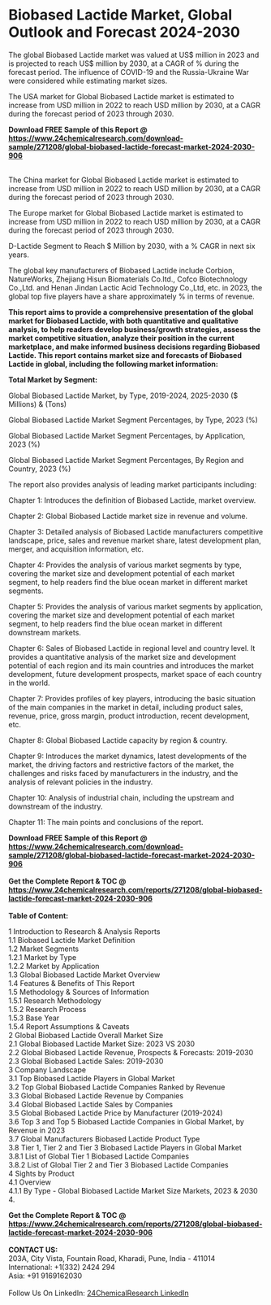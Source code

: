 <h1>Biobased Lactide Market, Global Outlook and Forecast 2024-2030</h1><p>The global Biobased Lactide market was valued at US$ million in 2023 and is projected to reach US$ million by 2030, at a CAGR of % during the forecast period. The influence of COVID-19 and the Russia-Ukraine War were considered while estimating market sizes.
</p><p>The USA market for Global Biobased Lactide market is estimated to increase from USD million in 2022 to reach USD million by 2030, at a CAGR during the forecast period of 2023 through 2030.</p><p>
</p><div><b>Download FREE Sample of this Report @ 
            <a href="https://www.24chemicalresearch.com/download-sample/271208/global-biobased-lactide-forecast-market-2024-2030-906">
            https://www.24chemicalresearch.com/download-sample/271208/global-biobased-lactide-forecast-market-2024-2030-906</a></b></div><br><p>The China market for Global Biobased Lactide market is estimated to increase from USD million in 2022 to reach USD million by 2030, at a CAGR during the forecast period of 2023 through 2030.</p><p>
</p><p>The Europe market for Global Biobased Lactide market is estimated to increase from USD million in 2022 to reach USD million by 2030, at a CAGR during the forecast period of 2023 through 2030.</p><p>
D-Lactide Segment to Reach $ Million by 2030, with a % CAGR in next six years.</p><p>
The global key manufacturers of Biobased Lactide include Corbion, NatureWorks, Zhejiang Hisun Biomaterials Co.ltd., Cofco Biotechnology Co.,Ltd. and Henan Jindan Lactic Acid Technology Co.,Ltd, etc. in 2023, the global top five players have a share approximately % in terms of revenue.</p><p>
<strong>This report aims to provide a comprehensive presentation of the global market for Biobased Lactide, with both quantitative and qualitative analysis, to help readers develop business/growth strategies, assess the market competitive situation, analyze their position in the current marketplace, and make informed business decisions regarding Biobased Lactide. This report contains market size and forecasts of Biobased Lactide in global, including the following market information:</strong></p><p>
</p><p>
<strong>Total Market by Segment:</strong></p><p>
Global Biobased Lactide Market, by Type, 2019-2024, 2025-2030 ($ Millions) &amp; (Tons)</p><p>
Global Biobased Lactide Market Segment Percentages, by Type, 2023 (%)</p><p>
</p><p>
Global Biobased Lactide Market Segment Percentages, by Application, 2023 (%)</p><p>
</p><p>
Global Biobased Lactide Market Segment Percentages, By Region and Country, 2023 (%)</p><p>
</p><p>
The report also provides analysis of leading market participants including:</p><p>
</p><p>
</p><p>
Chapter 1: Introduces the definition of Biobased Lactide, market overview.</p><p>
Chapter 2: Global Biobased Lactide market size in revenue and volume.</p><p>
Chapter 3: Detailed analysis of Biobased Lactide manufacturers competitive landscape, price, sales and revenue market share, latest development plan, merger, and acquisition information, etc.</p><p>
Chapter 4: Provides the analysis of various market segments by type, covering the market size and development potential of each market segment, to help readers find the blue ocean market in different market segments.</p><p>
Chapter 5: Provides the analysis of various market segments by application, covering the market size and development potential of each market segment, to help readers find the blue ocean market in different downstream markets.</p><p>
Chapter 6: Sales of Biobased Lactide in regional level and country level. It provides a quantitative analysis of the market size and development potential of each region and its main countries and introduces the market development, future development prospects, market space of each country in the world.</p><p>
Chapter 7: Provides profiles of key players, introducing the basic situation of the main companies in the market in detail, including product sales, revenue, price, gross margin, product introduction, recent development, etc.</p><p>
Chapter 8: Global Biobased Lactide capacity by region &amp; country.</p><p>
Chapter 9: Introduces the market dynamics, latest developments of the market, the driving factors and restrictive factors of the market, the challenges and risks faced by manufacturers in the industry, and the analysis of relevant policies in the industry.</p><p>
Chapter 10: Analysis of industrial chain, including the upstream and downstream of the industry.</p><p>
Chapter 11: The main points and conclusions of the report.</p><div><b>Download FREE Sample of this Report @ 
            <a href="https://www.24chemicalresearch.com/download-sample/271208/global-biobased-lactide-forecast-market-2024-2030-906">
            https://www.24chemicalresearch.com/download-sample/271208/global-biobased-lactide-forecast-market-2024-2030-906</a></b></div><br><div><b>Get the Complete Report & TOC @ 
            <a href="https://www.24chemicalresearch.com/reports/271208/global-biobased-lactide-forecast-market-2024-2030-906">
            https://www.24chemicalresearch.com/reports/271208/global-biobased-lactide-forecast-market-2024-2030-906</a></b></div><br>
            <b>Table of Content:</b><p>1 Introduction to Research & Analysis Reports<br />
    1.1 Biobased Lactide Market Definition<br />
    1.2 Market Segments<br />
        1.2.1 Market by Type<br />
        1.2.2 Market by Application<br />
    1.3 Global Biobased Lactide Market Overview<br />
    1.4 Features & Benefits of This Report<br />
    1.5 Methodology & Sources of Information<br />
        1.5.1 Research Methodology<br />
        1.5.2 Research Process<br />
        1.5.3 Base Year<br />
        1.5.4 Report Assumptions & Caveats<br />
2 Global Biobased Lactide Overall Market Size<br />
    2.1 Global Biobased Lactide Market Size: 2023 VS 2030<br />
    2.2 Global Biobased Lactide Revenue, Prospects & Forecasts: 2019-2030<br />
    2.3 Global Biobased Lactide Sales: 2019-2030<br />
3 Company Landscape<br />
    3.1 Top Biobased Lactide Players in Global Market<br />
    3.2 Top Global Biobased Lactide Companies Ranked by Revenue<br />
    3.3 Global Biobased Lactide Revenue by Companies<br />
    3.4 Global Biobased Lactide Sales by Companies<br />
    3.5 Global Biobased Lactide Price by Manufacturer (2019-2024)<br />
    3.6 Top 3 and Top 5 Biobased Lactide Companies in Global Market, by Revenue in 2023<br />
    3.7 Global Manufacturers Biobased Lactide Product Type<br />
    3.8 Tier 1, Tier 2 and Tier 3 Biobased Lactide Players in Global Market<br />
        3.8.1 List of Global Tier 1 Biobased Lactide Companies<br />
        3.8.2 List of Global Tier 2 and Tier 3 Biobased Lactide Companies<br />
4 Sights by Product<br />
    4.1 Overview<br />
        4.1.1 By Type - Global Biobased Lactide Market Size Markets, 2023 & 2030<br />
        4.</p><div><b>Get the Complete Report & TOC @ 
            <a href="https://www.24chemicalresearch.com/reports/271208/global-biobased-lactide-forecast-market-2024-2030-906">
            https://www.24chemicalresearch.com/reports/271208/global-biobased-lactide-forecast-market-2024-2030-906</a></b></div><br><b>CONTACT US:</b><br>
            203A, City Vista, Fountain Road, Kharadi, Pune, India - 411014<br>
            International: +1(332) 2424 294<br>
            Asia: +91 9169162030 <br><br>
            Follow Us On LinkedIn: <a href="https://www.linkedin.com/company/24chemicalresearch/">24ChemicalResearch LinkedIn</a>